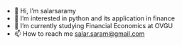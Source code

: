 - 👋 Hi, I’m salarsaramy
- 👀 I’m interested in python and its application in finance 
- 🌱 I’m currently studying Financial Economics at OVGU 
- 📫 How to reach me salar.saram@gmail.com

<!---
salarsaramy/salarsaramy is a ✨ special ✨ repository because its `README.md` (this file) appears on your GitHub profile.
You can click the Preview link to take a look at your changes.
--->
